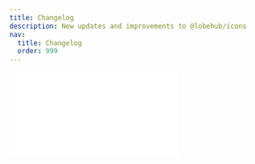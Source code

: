 ```yaml
---
title: Changelog
description: New updates and improvements to @lobehub/icons
nav:
  title: Changelog
  order: 999
---
```


<embed src="../CHANGELOG.md"></embed>
